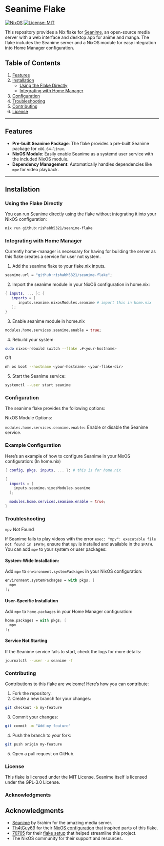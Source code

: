 # Seanime Flake

[![NixOS](https://img.shields.io/badge/NixOS-supported-blue.svg)](https://nixos.org)
[![License: MIT](https://img.shields.io/badge/License-MIT-green.svg)](LICENSE)

This repository provides a Nix flake for [Seanime](https://github.com/5rahim/seanime), an open-source media server with a web interface and desktop app for anime and manga. The flake includes the Seanime server and a NixOS module for easy integration into Home Manager configuration.

## Table of Contents
1. [Features](#features)
2. [Installation](#installation)
   - [Using the Flake Directly](#using-the-flake-directly)
   - [Integrating with Home Manager](#integrating-with-home-manager)
3. [Configuration](#configuration)
4. [Troubleshooting](#troubleshooting)
5. [Contributing](#contributing)
6. [License](#license)

---

## Features
- **Pre-built Seanime Package**: The flake provides a pre-built Seanime package for `x86_64-linux`.
- **NixOS Module**: Easily enable Seanime as a systemd user service with the included NixOS module.
- **Dependency Management**: Automatically handles dependencies like `mpv` for video playback.

---

## Installation

### Using the Flake Directly
You can run Seanime directly using the flake without integrating it into your NixOS configuration:

```bash
nix run github:rishabh5321/seanime-flake
```

### Integrating with Home Manager 

Currently home-manager is necessary for having for building the server as this flake creates a service for user not system.

1. Add the seanime flake to your flake.nix inputs.
```nix
seanime.url = "github:rishabh5321/seanime-flake";
```
2. Import the seanime module in your NixOS configuration in home.nix:
```nix
{ inputs, ... }: {
   imports = [
      inputs.seanime.nixosModules.seanime # import this in home.nix
   ];
}
```
3. Enable seanime module in home.nix
```nix
modules.home.services.seanime.enable = true;
```
4. Rebuild your system:
```bash
sudo nixos-rebuild switch --flake .#<your-hostname>
```
OR
```bash
nh os boot --hostname <your-hostname> <your-flake-dir>
```
5. Start the Seanime service:
```bash
systemctl --user start seanime
```

### Configuration

The seanime flake provides the following options:

NixOS Module Options:

`modules.home.services.seanime.enable:` Enable or disable the Seanime service.

### Example Configuration

Here’s an example of how to configure Seanime in your NixOS configuration: (In home.nix)

```nix
{ config, pkgs, inputs, ... }: # this is for home.nix

{
  imports = [
    inputs.seanime.nixosModules.seanime
  ];

  modules.home.services.seanime.enable = true;
}
```

### Troubleshooting

`mpv` Not Found

If Seanime fails to play videos with the error `exec: "mpv": executable file not found in $PATH`, ensure that `mpv` is installed and available in the `$PATH`. You can add `mpv` to your system or user packages:

#### System-Wide Installation:

Add `mpv` to `environment.systemPackages` in your NixOS configuration:
```nix
environment.systemPackages = with pkgs; [
  mpv
];
```

#### User-Specific Installation
Add `mpv` to `home.packages` in your Home Manager configuration:
```nix
home.packages = with pkgs; [
  mpv
];
```

#### Service Not Starting
If the Seanime service fails to start, check the logs for more details:
```bash
journalctl --user -u seanime -f
```

### Contributing

Contributions to this flake are welcome! Here’s how you can contribute:
1. Fork the repository.
2. Create a new branch for your changes:
```bash
git checkout -b my-feature
```
3. Commit your changes:
```bash
git commit -m "Add my feature"
```
4. Push the branch to your fork:
```bash
git push origin my-feature
```
5. Open a pull request on GitHub.

### License
This flake is licensed under the MIT License. Seanime itself is licensed under the GPL-3.0 License.

### Acknowledgments

## Acknowledgments
- [Seanime](https://github.com/5rahim/seanime) by 5rahim for the amazing media server.
- [Th4tGuy69](https://github.com/Th4tGuy69) for their [NixOS configuration](https://github.com/Th4tGuy69/nixos-config) that inspired parts of this flake.
- [70705](https://github.com/70705) for their [flake setup](https://github.com/70705/nixconfig) that helped streamline this project.
- The NixOS community for their support and resources.

